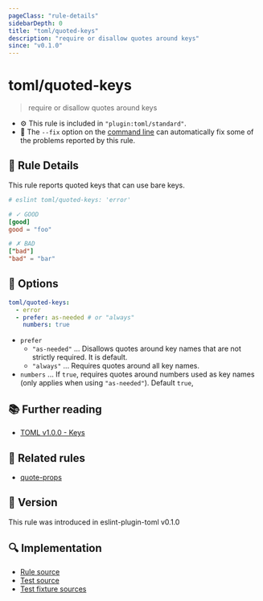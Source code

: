 ```yaml
---
pageClass: "rule-details"
sidebarDepth: 0
title: "toml/quoted-keys"
description: "require or disallow quotes around keys"
since: "v0.1.0"
---
```


# toml/quoted-keys

> require or disallow quotes around keys

- :gear: This rule is included in `"plugin:toml/standard"`.
- :wrench: The `--fix` option on the [command line](https://eslint.org/docs/user-guide/command-line-interface#fixing-problems) can automatically fix some of the problems reported by this rule.

## :book: Rule Details

This rule reports quoted keys that can use bare keys.

<eslint-code-block fix>

<!-- eslint-skip -->

```toml
# eslint toml/quoted-keys: 'error'

# ✓ GOOD
[good]
good = "foo"

# ✗ BAD
["bad"]
"bad" = "bar"
```

</eslint-code-block>

## :wrench: Options

```yaml
toml/quoted-keys:
  - error
  - prefer: as-needed # or "always"
    numbers: true
```

- `prefer`
  - `"as-needed"` ... Disallows quotes around key names that are not strictly required. It is default.
  - `"always"` ... Requires quotes around all key names.
- `numbers` ... If `true`, requires quotes around numbers used as key names (only applies when using `"as-needed"`). Default `true`,

## :books: Further reading

- [TOML v1.0.0 - Keys](https://toml.io/en/v1.0.0#keys)

## :couple: Related rules

- [quote-props]

[quote-props]: https://eslint.org/docs/rules/quote-props

## :rocket: Version

This rule was introduced in eslint-plugin-toml v0.1.0

## :mag: Implementation

- [Rule source](https://github.com/ota-meshi/eslint-plugin-toml/blob/main/src/rules/quoted-keys.ts)
- [Test source](https://github.com/ota-meshi/eslint-plugin-toml/blob/main/tests/src/rules/quoted-keys.ts)
- [Test fixture sources](https://github.com/ota-meshi/eslint-plugin-toml/tree/main/tests/fixtures/rules/quoted-keys)
